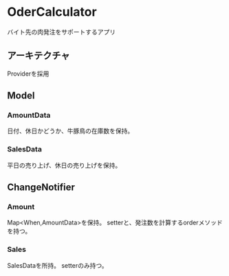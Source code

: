 # OderCalculator

バイト先の肉発注をサポートするアプリ

## アーキテクチャ
Providerを採用

## Model

### AmountData
日付、休日かどうか、牛豚鳥の在庫数を保持。

### SalesData
平日の売り上げ、休日の売り上げを保持。

## ChangeNotifier

### Amount
Map<When,AmountData>を保持。
setterと、発注数を計算するorderメソッドを持つ。

### Sales
SalesDataを所持。
setterのみ持つ。
